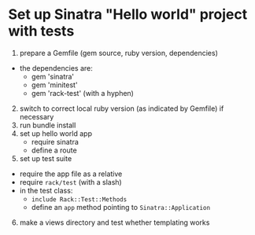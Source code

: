 # Set up Sinatra "Hello world" project with tests

1. prepare a Gemfile (gem source, ruby version, dependencies)
  - the dependencies are:
    - gem 'sinatra'
    - gem 'minitest'
    - gem 'rack-test' (with a hyphen)
2. switch to correct local ruby version (as indicated by Gemfile) if necessary
3. run bundle install
4. set up hello world app
    - require sinatra
    - define a route
5. set up test suite
  - require the app file as a relative
  - require `rack/test` (with a slash)
  - in the test class:
    - `include Rack::Test::Methods`
    - define an `app` method pointing to `Sinatra::Application`
6. make a views directory and test whether templating works
